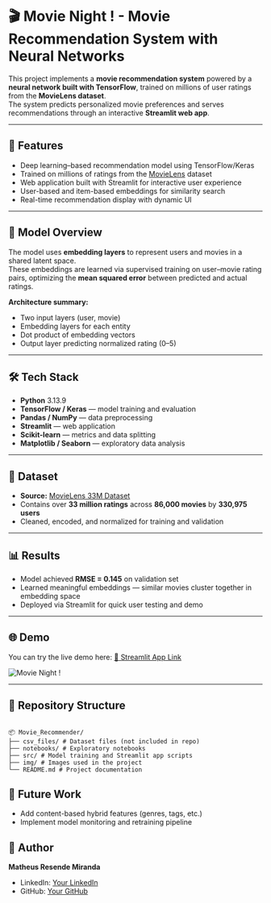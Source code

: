 # 🎬 Movie Night ! - Movie Recommendation System with Neural Networks

This project implements a **movie recommendation system** powered by a **neural network built with TensorFlow**, trained on millions of user ratings from the **MovieLens dataset**.  
The system predicts personalized movie preferences and serves recommendations through an interactive **Streamlit web app**.

---

## 🚀 Features

- Deep learning–based recommendation model using TensorFlow/Keras  
- Trained on millions of ratings from the [MovieLens](https://grouplens.org/datasets/movielens/) dataset  
- Web application built with Streamlit for interactive user experience  
- User-based and item-based embeddings for similarity search  
- Real-time recommendation display with dynamic UI  

---

## 🧠 Model Overview

The model uses **embedding layers** to represent users and movies in a shared latent space.  
These embeddings are learned via supervised training on user–movie rating pairs, optimizing the **mean squared error** between predicted and actual ratings.

**Architecture summary:**
- Two input layers (user, movie)  
- Embedding layers for each entity  
- Dot product of embedding vectors  
- Output layer predicting normalized rating (0–5)  

---

## 🛠️ Tech Stack

- **Python** 3.13.9  
- **TensorFlow / Keras** — model training and evaluation  
- **Pandas / NumPy** — data preprocessing  
- **Streamlit** — web application  
- **Scikit-learn** — metrics and data splitting  
- **Matplotlib / Seaborn** — exploratory data analysis  

---

## 💾 Dataset

- **Source:** [MovieLens 33M Dataset](https://grouplens.org/datasets/movielens/latest/)  
- Contains over **33 million ratings** across **86,000 movies** by **330,975 users**  
- Cleaned, encoded, and normalized for training and validation  

---

## 📊 Results

- Model achieved **RMSE = 0.145** on validation set  
- Learned meaningful embeddings — similar movies cluster together in embedding space  
- Deployed via Streamlit for quick user testing and demo  

---

## 🌐 Demo

You can try the live demo here: [🔗 Streamlit App Link](https://movie-night-app.streamlit.app/)

![Movie Night !](https://github.com/matheusrm-git/Data_Science_for_Entertainment_Esports/blob/main/cinema/Movie_Recommender/img/app_screanshot.png)

---

## 📂 Repository Structure

```

📦 Movie_Recommender/
├── csv_files/ # Dataset files (not included in repo)
├── notebooks/ # Exploratory notebooks
├── src/ # Model training and Streamlit app scripts
├── img/ # Images used in the project
└── README.md # Project documentation

```

## 🧩 Future Work

- Add content-based hybrid features (genres, tags, etc.)  
- Implement model monitoring and retraining pipeline  

## 👤 Author
**Matheus Resende Miranda**  
- LinkedIn: [Your LinkedIn](https://www.linkedin.com/in/matheus-resende-miranda/)    
- GitHub: [Your GitHub](https://github.com/matheusrm-git) 
